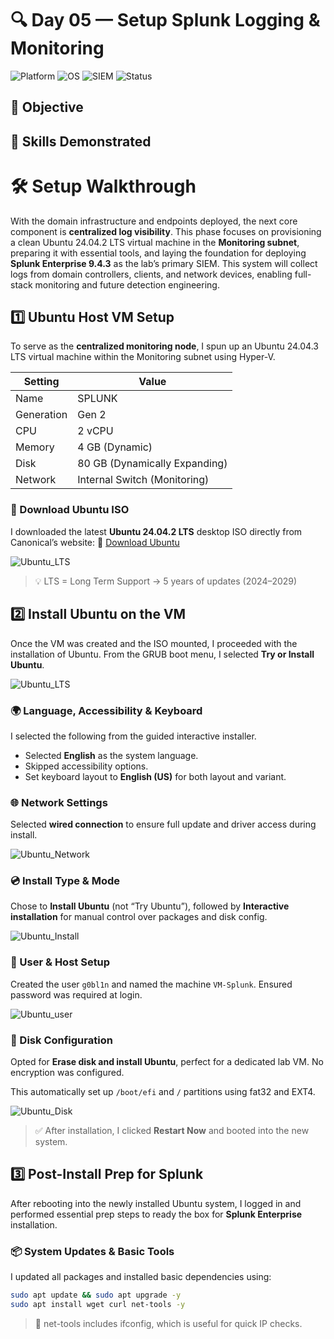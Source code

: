 # 🔍 Day 05 — Setup Splunk Logging & Monitoring

![Platform](https://img.shields.io/badge/platform-HyperV-blue?logo=windows)
![OS](https://img.shields.io/badge/Ubuntu-24.04.2%20LTS-orange?logo=ubuntu)
![SIEM](https://img.shields.io/badge/Splunk%20Enterprise-9.4.3-darkgreen?logo=splunk)
![Status](https://img.shields.io/badge/status-done-green)



## 🎯 Objective

## 🧠 Skills Demonstrated

# 🛠️ Setup Walkthrough

With the domain infrastructure and endpoints deployed, the next core component is **centralized log visibility**. This phase focuses on provisioning a clean Ubuntu 24.04.2 LTS virtual machine in the **Monitoring subnet**, preparing it with essential tools, and laying the foundation for deploying **Splunk Enterprise 9.4.3** as the lab’s primary SIEM. This system will collect logs from domain controllers, clients, and network devices, enabling full-stack monitoring and future detection engineering.

## 1️⃣ Ubuntu Host VM Setup

To serve as the **centralized monitoring node**, I spun up an Ubuntu 24.04.3 LTS virtual machine within the Monitoring subnet using Hyper-V.

| **Setting**  | **Value**                     |
|--------------|-------------------------------|
| Name         | SPLUNK                        |
| Generation   | Gen 2                         |
| CPU          | 2 vCPU                        |
| Memory       | 4 GB (Dynamic)                |
| Disk         | 80 GB (Dynamically Expanding) |
| Network      | Internal Switch (Monitoring)  |

### 🐧 Download Ubuntu ISO

I downloaded the latest **Ubuntu 24.04.2 LTS** desktop ISO directly from Canonical’s website: 🔗 [Download Ubuntu](https://ubuntu.com/download)

![Ubuntu_LTS](https://github.com/gkopacz/CyberSec-HomeLab/blob/main/images/Splunk/Ubuntu_LTS.png)

> 💡 LTS = Long Term Support → 5 years of updates (2024–2029)

## 2️⃣ Install Ubuntu on the VM

Once the VM was created and the ISO mounted, I proceeded with the installation of Ubuntu. From the GRUB boot menu, I selected **Try or Install Ubuntu**.

![Ubuntu_LTS](https://github.com/gkopacz/CyberSec-HomeLab/blob/main/images/Splunk/GNU_Boot.png)

### 🌍 Language, Accessibility & Keyboard

I selected the following from the guided interactive installer.

- Selected **English** as the system language.
- Skipped accessibility options.
- Set keyboard layout to **English (US)** for both layout and variant.

### 🌐 Network Settings

Selected **wired connection** to ensure full update and driver access during install.

![Ubuntu_Network](https://github.com/gkopacz/CyberSec-HomeLab/blob/main/images/Splunk/Network.png)

### 💿 Install Type & Mode

Chose to **Install Ubuntu** (not “Try Ubuntu”), followed by **Interactive installation** for manual control over packages and disk config.

![Ubuntu_Install](https://github.com/gkopacz/CyberSec-HomeLab/blob/main/images/Splunk/Interactive.png)

### 👤 User & Host Setup

Created the user `g0bl1n` and named the machine `VM-Splunk`. Ensured password was required at login.

![Ubuntu_user](https://github.com/gkopacz/CyberSec-HomeLab/blob/main/images/Splunk/Account.png)

### 💽 Disk Configuration

Opted for **Erase disk and install Ubuntu**, perfect for a dedicated lab VM. No encryption was configured.

This automatically set up `/boot/efi` and `/` partitions using fat32 and EXT4.

![Ubuntu_Disk](https://github.com/gkopacz/CyberSec-HomeLab/blob/main/images/Splunk/Review_Install.png)

> ✅ After installation, I clicked **Restart Now** and booted into the new system.

## 3️⃣ Post-Install Prep for Splunk

After rebooting into the newly installed Ubuntu system, I logged in and performed essential prep steps to ready the box for **Splunk Enterprise** installation.

### 📦 System Updates & Basic Tools

I updated all packages and installed basic dependencies using:

```bash
sudo apt update && sudo apt upgrade -y
sudo apt install wget curl net-tools -y
```

> 🧠 net-tools includes ifconfig, which is useful for quick IP checks.


